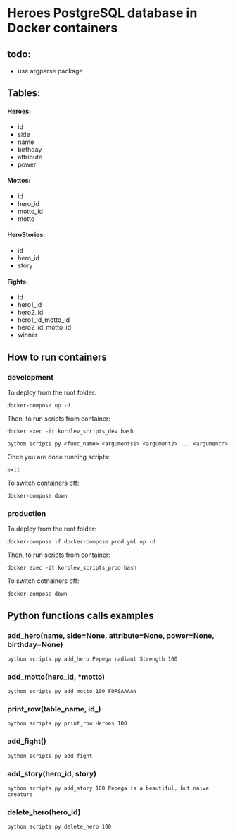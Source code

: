 # Heroes PostgreSQL database in Docker containers 
## todo:
- use argparse package
## Tables:
#### Heroes:
- id
- side
- name
- birthday
- attribute
- power
#### Mottos:
- id 
- hero_id
- motto_id
- motto
#### HeroStories:
- id
- hero_id
- story
#### Fights:
- id
- hero1_id
- hero2_id
- hero1_id_motto_id
- hero2_id_motto_id
- winner
## How to run containers
### development
To deploy from the root folder:

`docker-compose up -d`

Then, to run scripts from container:

`docker exec -it korolev_scripts_dev bash`

`python scripts.py <func_name> <arguments1> <argument2> ... <argumentn>`

Once you are done running scripts:

`exit`

To switch containers off:

`docker-compose down`

### production
To deploy from the root folder:

`docker-compose -f docker-compose.prod.yml up -d`

Then, to run scripts from container:

`docker exec -it korolev_scripts_prod bash`

To switch cotnainers off:

`docker-compose down`
## Python functions calls examples
### add_hero(name, side=None, attribute=None, power=None, birthday=None)
`python scripts.py add_hero Pepega radiant Strength 100`
### add_motto(hero_id, *motto)
`python scripts.py add_motto 100 FORSAAAAN`
### print_row(table_name, id_)
`python scripts.py print_row Heroes 100`
### add_fight()
`python scripts.py add_fight`
### add_story(hero_id, story)
`python scripts.py add_story 100 Pepega is a beautiful, but naive creature`
### delete_hero(hero_id)
`python scripts.py delete_hero 100`